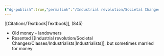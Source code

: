 ```yaml
---
{"dg-publish":true,"permalink":"/Industrial revolution/Societal Changes/Classes/Aristocrats/"}
---
```


[[Citations/Textbook\|Textbook]], (845)
*  Old money - landowners
* Resented [[Industrial revolution/Societal Changes/Classes/Industrialists\|Industrialists]], but sometimes married for money